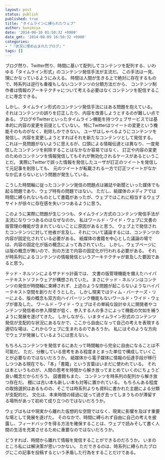 ```yaml
---
layout: post
status: publish
published: true
title: "タイムラインに縛られたウェブ"
author: kunimiya
date: '2014-08-10 01:50:32 +0900'
date_gmt: '2014-08-09 16:50:32 +0900'
categories:
- "『状況に埋め込まれたブログ』"
tags: []
---
```

<p>ブログ然り、Twitter然り、時間に基いて配列してコンテンツを配列する、いわゆる「タイムライン形式」のコンテンツ発信手法が主流だ。 この手法は一見、理にかなっているようにみえる。 時間は人間が生きる上で絶対に存在するもので、時系列は逆行も重複もしないコンテンツの分類方法だから、 コンテンツ制作者は情報のアーキテクチャについて考える必要はなくコンテンツを配信することに専念できる。</p>
<p>しかし、タイムライン形式のコンテンツ発信手法にはある問題を抱えている。 それはコンテンツの誤りを訂正したり、内容を改善しようとするのが難しい点である。 ブログやTwitterといったタイムライン機能を持つウェブサービスでは基本的に内容の変更を前提としていない。 特にTwitterはツイートの変更という機能そのものがなく、削除しかできない。 ユーザはしゃべるようにコンテンツを発信し、内容を変更しようとすればそれを新たなコンテンツとして発信する。 これは一見問題がないように思えるが、口頭による情報伝達とは異なり、一度発信したコンテンツを削除することはなかなか容易ではなく、 訂正や内容の変更のためのコンテンツを情報発信してもそれが無効化されるケースがあるということだ。 実際にTwitterで誤った情報を発信したユーザが訂正のツイートを発信して元記事を削除しても、 元のツイートが転載される一方で訂正ツイートがなかなか広まらないという問題が発生している。</p>
<p>こうした時間軸に従ったコンテンツ発信の問題点は雑誌や新聞といった媒体でも起る問題であり、ウェブ特有の問題ではない。 ただし、紙媒体のメディアでは時間に縛られないものとして書籍があったが、ウェブではこれに相当するウェブサイトが徐々に存在感を失いつつあるように思う。</p>
<p>このように実際に問題が生じつつも、タイムライン方式のコンテンツ発信手法が主流になりつつあるのはなぜなのか。 私はワールド・ワイド・ウェブに文書の版管理の機能が含まれていないことに原因があると思う。 ウェブ上で発信されたコンテンツに対して他者が言及し、それについて議論するには、コンテンツの内容が固定化されている必要がある。 紙媒体の書籍を中心とした議論の場では、内容の固定化が版の概念によって為されていた。 しかし、ウェブページには版の概念が無いので、別の方法で内容の固定化が行われる必要がある。 それが時系列によるコンテンツの情報発信というアーキテクチャが普及した要因であると思う。</p>
<p>テッド・ネルソンによるザナドゥ計画では、 文書の版管理機能を備えたハイパーテキストソフトウェアが構想されていた。 まさにテッド・ネルソンはコンテンツの発信が時間軸に束縛されず、上述のような問題が起こらないようなハイパーテキスト空間を創りだそうとした。 しかし現実ではティム・バーナーズ・リーによる、版の概念も双方向ハイパーリンク機能もないワールド・ワイド・ウェブが普及した。 ワールド・ワイド・ウェブはその単純な設計ゆえに開発者やコンテンツ発信者の参入障壁が低く、参入する人の多さによって機能の欠如を補うように発展を遂げてきた。 しかしながら、いまタイムライン形式のコンテンツ発信が支配的な状況にあるなかで、ここから自由になって自己の考えを表現する適切な場は、これからウェブに生まれるのであろうか。 私にはそのような方向でウェブが発展しているようには思えない。</p>
<p>もちろんコンテンツを発信するにあたって時間軸から完全に自由になることは不可能だ。 ただ、分散している思考をある程度まとまった単位で構成していくことが必要なのではないだろうか。 紙媒体から電子媒体に情報の伝達手段が移行しつつある現在でも、「本」「書籍」という言葉はいまだに使われている。 それは本というものが、人間の思考を時間から解き放ってまとめていくのにちょうど良い概念だからだろう。 図書館もまた、 コンテンツを時系列の配列から解き放つ存在だ。 棚には古い本も新しい本も対等に置かれている。 もちろんある程度の取捨選択はあるものの、そこでは時系列よりも資料に書かれた主題による分類が支配的だ。 文化は、本来時間の経過に従って過ぎ去ってしまうものが滞留する場所があって初めて成り立つのではないだろうか。</p>
<p>ウェブはもはや現実から離れた仮想的な空間ではなく、現実に影響を及ぼす重要な場として発展を遂げた。 そのなかで、時間に縛られず自由に自己の考えを披露し、フィードバックを得る方法を確保することは、ウェブで読みそして書く人間の生活を充実させるために重要なのではないだろうか。</p>
<p>どうすれば、時間から離れて情報を発信することができるのだろうか。 いまのところ私には解決策が思いつかない。 ただできるのは、時系列に縛られたブログにこの記事を投稿するという矛盾した行為をすることだけである。</p>
